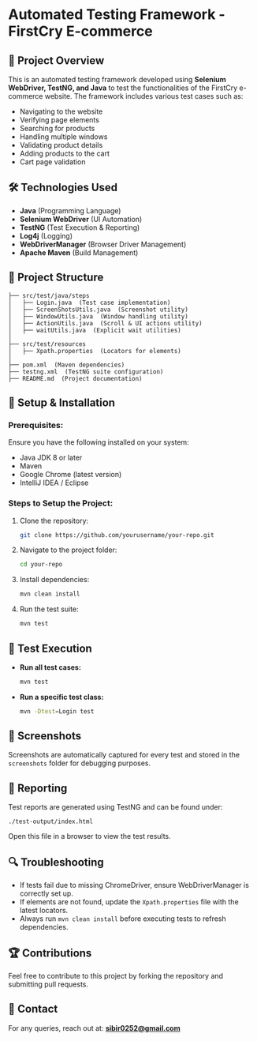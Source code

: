 # Automated Testing Framework - FirstCry E-commerce

## 📌 Project Overview
This is an automated testing framework developed using **Selenium WebDriver, TestNG, and Java** to test the functionalities of the FirstCry e-commerce website. The framework includes various test cases such as:
- Navigating to the website
- Verifying page elements
- Searching for products
- Handling multiple windows
- Validating product details
- Adding products to the cart
- Cart page validation

## 🛠 Technologies Used
- **Java** (Programming Language)
- **Selenium WebDriver** (UI Automation)
- **TestNG** (Test Execution & Reporting)
- **Log4j** (Logging)
- **WebDriverManager** (Browser Driver Management)
- **Apache Maven** (Build Management)

## 📂 Project Structure
```
├── src/test/java/steps
│   ├── Login.java  (Test case implementation)
│   ├── ScreenShotsUtils.java  (Screenshot utility)
│   ├── WindowUtils.java  (Window handling utility)
│   ├── ActionUtils.java  (Scroll & UI actions utility)
│   ├── waitUtils.java  (Explicit wait utilities)
│
├── src/test/resources
│   ├── Xpath.properties  (Locators for elements)
│
├── pom.xml  (Maven dependencies)
├── testng.xml  (TestNG suite configuration)
├── README.md  (Project documentation)
```

## 🚀 Setup & Installation
### **Prerequisites:**
Ensure you have the following installed on your system:
- Java JDK 8 or later
- Maven
- Google Chrome (latest version)
- IntelliJ IDEA / Eclipse

### **Steps to Setup the Project:**
1. Clone the repository:
   ```sh
   git clone https://github.com/yourusername/your-repo.git
   ```
2. Navigate to the project folder:
   ```sh
   cd your-repo
   ```
3. Install dependencies:
   ```sh
   mvn clean install
   ```
4. Run the test suite:
   ```sh
   mvn test
   ```

## 📝 Test Execution
- **Run all test cases:**
  ```sh
  mvn test
  ```
- **Run a specific test class:**
  ```sh
  mvn -Dtest=Login test
  ```

## 📸 Screenshots
Screenshots are automatically captured for every test and stored in the `screenshots` folder for debugging purposes.

## 📌 Reporting
Test reports are generated using TestNG and can be found under:
```
./test-output/index.html
```
Open this file in a browser to view the test results.

## 🔍 Troubleshooting
- If tests fail due to missing ChromeDriver, ensure WebDriverManager is correctly set up.
- If elements are not found, update the `Xpath.properties` file with the latest locators.
- Always run `mvn clean install` before executing tests to refresh dependencies.

## 🏆 Contributions
Feel free to contribute to this project by forking the repository and submitting pull requests.

## 📧 Contact
For any queries, reach out at: **sibir0252@gmail.com**

